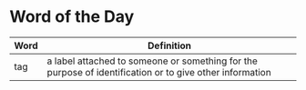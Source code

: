 # Word of the Day

|Word|Definition|
|---|---|
|tag|a label attached to someone or something for the purpose of identification or to give other information|